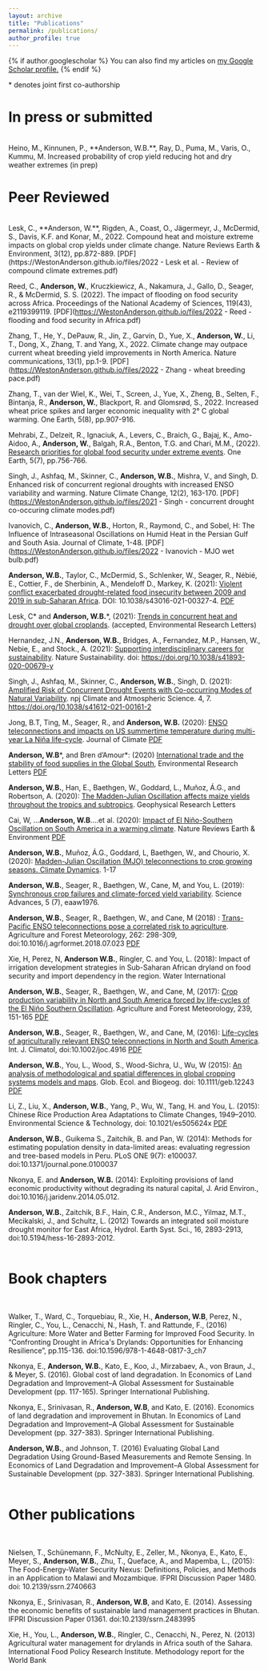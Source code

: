 ```yaml
---
layout: archive
title: "Publications"
permalink: /publications/
author_profile: true
---
```


{% if author.googlescholar %}
  You can also find my articles on <u><a href="{{author.googlescholar}}">my Google Scholar profile</a>.</u>
{% endif %}

\* denotes joint first co-authorship

# In press or submitted
<br>
Heino, M., Kinnunen, P., **Anderson, W.B.**, Ray, D., Puma, M., Varis, O., Kummu, M. Increased probability of crop yield reducing hot and dry weather extremes (in prep)


# Peer Reviewed
<br>
Lesk, C., **Anderson, W.**, Rigden, A., Coast, O., Jägermeyr, J., McDermid, S., Davis, K.F. and Konar, M., 2022. Compound heat and moisture extreme impacts on global crop yields under climate change. Nature Reviews Earth & Environment, 3(12), pp.872-889. [PDF](https://WestonAnderson.github.io/files/2022 - Lesk et al. - Review of compound climate extremes.pdf)

Reed, C., **Anderson, W.**, Kruczkiewicz, A., Nakamura, J., Gallo, D., Seager, R., & McDermid, S. S. (2022). The impact of flooding on food security across Africa. Proceedings of the National Academy of Sciences, 119(43), e2119399119. [PDF](https://WestonAnderson.github.io/files/2022 - Reed - flooding and food security in Africa.pdf)

Zhang, T., He, Y., DePauw, R., Jin, Z., Garvin, D., Yue, X., **Anderson, W.**, Li, T., Dong, X., Zhang, T. and Yang, X., 2022. Climate change may outpace current wheat breeding yield improvements in North America. Nature communications, 13(1), pp.1-9. [PDF](https://WestonAnderson.github.io/files/2022 - Zhang - wheat breeding pace.pdf)

Zhang, T., van der Wiel, K., Wei, T., Screen, J., Yue, X., Zheng, B., Selten, F., Bintanja, R., **Anderson, W.**, Blackport, R. and Glomsrød, S., 2022. Increased wheat price spikes and larger economic inequality with 2° C global warming. One Earth, 5(8), pp.907-916.

Mehrabi, Z., Delzeit, R., Ignaciuk, A., Levers, C., Braich, G., Bajaj, K., Amo-Aidoo, A., **Anderson, W.**, Balgah, R.A., Benton, T.G. and Chari, M.M., (2022). [Research priorities for global food security under extreme events](https://www.sciencedirect.com/science/article/pii/S2590332222003293). One Earth, 5(7), pp.756-766. 

Singh, J., Ashfaq, M., Skinner, C., **Anderson, W.B.**, Mishra, V., and Singh, D. Enhanced risk of concurrent regional droughts with increased ENSO variability and warming. Nature Climate Change, 12(2), 163-170. [PDF](https://WestonAnderson.github.io/files/2021 - Singh - concurrent drought co-occuring climate modes.pdf)

Ivanovich, C., **Anderson, W.B.**, Horton, R., Raymond, C., and Sobel, H: The Influence of Intraseasonal Oscillations on Humid Heat in the Persian Gulf and South Asia. Journal of Climate, 1-48. [PDF](https://WestonAnderson.github.io/files/2022 - Ivanovich - MJO wet bulb.pdf)

**Anderson, W.B.**, Taylor, C., McDermid, S., Schlenker, W., Seager, R., Nébié, E., Cottier, F., de Sherbinin, A., Mendeloff D., Markey, K. (2021): [Violent conflict exacerbated drought-related food insecurity between 2009 and 2019 in sub-Saharan Africa](https://www.nature.com/articles/s43016-021-00327-4). DOI: 10.1038/s43016-021-00327-4. [PDF](https://WestonAnderson.github.io/files/Anderson2021_AfricaFoodSecurity.pdf)

Lesk, C\* and **Anderson, W.B.**\*, (2021): [Trends in concurrent heat and drought over global croplands](https://iopscience.iop.org/article/10.1088/1748-9326/abeb35/meta). (accepted, Environmental Research Letters)

Hernandez, J.N., **Anderson, W.B.**, Bridges, A., Fernandez, M.P., Hansen, W., Nebie, E., and Stock., A. (2021): [Supporting interdisciplinary careers for sustainability](https://www.nature.com/articles/s41893-020-00679-y). Nature Sustainability. doi: https://doi.org/10.1038/s41893-020-00679-y

Singh, J., Ashfaq, M., Skinner, C., **Anderson, W.B.**, Singh, D. (2021): [Amplified Risk of Concurrent Drought Events with Co-occurring Modes of Natural Variability](https://doi.org/10.1038/s41612-021-00161-2). npj Climate and Atmospheric Science. 4, 7. https://doi.org/10.1038/s41612-021-00161-2

Jong, B.T, Ting, M., Seager, R., and **Anderson, W.B.** (2020): [ENSO teleconnections and impacts on US summertime temperature during multi-year La Niña life-cycle](https://journals.ametsoc.org/doi/abs/10.1175/JCLI-D-19-0701.1). Journal of Climate [PDF](https://WestonAnderson.github.io/files/2020-Jong.pdf)

**Anderson, W.B**\*, and Bren d’Amour\*: (2020) [International trade and the stability of food supplies in the Global South](https://iopscience.iop.org/article/10.1088/1748-9326/ab832f), Environmental Research Letters [PDF](https://WestonAnderson.github.io/files/2020_Bren_d’Amour+Anderson_ERL.pdf)

**Anderson, W.B.**, Han, E., Baethgen, W., Goddard, L., Muñoz, Á.G., and Robertson, A. (2020): [The Madden-Julian Oscillation affects maize yields throughout the tropics and subtropics](https://agupubs.onlinelibrary.wiley.com/doi/abs/10.1029/2020GL087004). Geophysical Research Letters

Cai, W, …**Anderson, W.B**….et al. (2020): [Impact of El Niño-Southern Oscillation on South America in a warming climate](https://www.nature.com/articles/s43017-020-0040-3?proof=trueHere). Nature Reviews Earth & Environment [PDF](https://WestonAnderson.github.io/files/2020-cai_ENSO_SA.pdf)

**Anderson, W.B.**, Muñoz, Á.G., Goddard, L, Baethgen, W., and Chourio, X. (2020): [Madden-Julian Oscillation (MJO) teleconnections to crop growing seasons. Climate Dynamics](https://doi.org/10.1007/s00382-019-05109-0). 1-17

**Anderson, W.B.**, Seager, R., Baethgen, W., Cane, M, and You, L. (2019): [Synchronous crop failures and climate-forced yield variability](https://advances.sciencemag.org/content/5/7/eaaw1976). Science Advances, 5 (7), eaaw1976.

**Anderson, W.B.**, Seager, R., Baethgen, W., and Cane, M (2018) : [Trans-Pacific ENSO teleconnections pose a correlated risk to agriculture](https://www.sciencedirect.com/science/article/abs/pii/S0168192318302454). Agriculture and Forest Meteorology, 262: 298-309, doi:10.1016/j.agrformet.2018.07.023 [PDF](https://WestonAnderson.github.io/files/Anderson2018transpacific.pdf)

Xie, H, Perez, N, **Anderson W.B.**, Ringler, C. and You, L. (2018): Impact of irrigation development strategies in Sub-Saharan African dryland on food security and import dependency in the region. Water International

**Anderson, W.B.**, Seager, R., Baethgen, W., and Cane, M, (2017): [Crop production variability in North and South America forced by life-cycles of the El Niño Southern Oscillation](https://www.sciencedirect.com/science/article/abs/pii/S0168192317301132). Agriculture and Forest Meteorology, 239, 151-165 [PDF](https://WestonAnderson.github.io/files/Anderson2017crop.pdf)

**Anderson, W.B.**, Seager, R., Baethgen, W., and Cane, M, (2016): [Life-cycles of agriculturally relevant ENSO teleconnections in North and South America](https://rmets.onlinelibrary.wiley.com/doi/abs/10.1002/joc.4916). Int. J. Climatol, doi:10.1002/joc.4916 [PDF](https://WestonAnderson.github.io/files/Anderson2016lifecycles.pdf)

**Anderson, W.B.**, You, L., Wood, S., Wood-Sichra, U., Wu, W (2015): [An analysis of methodological and spatial differences in global cropping systems models and maps](https://onlinelibrary.wiley.com/doi/abs/10.1111/geb.12243). Glob. Ecol. and Biogeog. doi: 10.1111/geb.12243 [PDF](https://WestonAnderson.github.io/files/Anderson2014maps.pdf)

Li, Z., Liu, X., **Anderson, W.B.**, Yang, P., Wu, W., Tang, H. and You, L. (2015): Chinese Rice Production Area Adaptations to Climate Changes, 1949–2010. Environmental Science & Technology, doi: 10.1021/es505624x [PDF](https://WestonAnderson.github.io/files/Li2015Rice.pdf)

**Anderson, W.B.**, Guikema S., Zaitchik, B. and Pan, W. (2014): Methods for estimating population density in data-limited areas: evaluating regression and tree-based models in Peru. PLoS ONE 9(7): e100037. doi:10.1371/journal.pone.0100037

Nkonya, E. and **Anderson, W.B.** (2014): Exploiting provisions of land economic productivity without degrading its natural capital, J. Arid Environ., doi:10.1016/j.jaridenv.2014.05.012.

**Anderson, W.B.**, Zaitchik, B.F., Hain, C.R., Anderson, M.C., Yilmaz, M.T., Mecikalski, J., and Schultz, L. (2012) Towards an integrated soil moisture drought monitor for East Africa, Hydrol. Earth Syst. Sci., 16, 2893-2913, doi:10.5194/hess-16-2893-2012.
<br><br>

# Book chapters
<br>

Walker, T., Ward, C., Torquebiau, R., Xie, H., **Anderson, W.B**, Perez, N., Ringler, C., You, L., Cenacchi, N., Hash, T. and Rattunde, F., (2016) Agriculture: More Water and Better Farming for Improved Food Security. In “Confronting Drought in Africa's Drylands: Opportunities for Enhancing Resilience”, pp.115-136. doi:10.1596/978-1-4648-0817-3_ch7

Nkonya, E., **Anderson, W.B.**, Kato, E., Koo, J., Mirzabaev, A., von Braun, J., & Meyer, S. (2016). Global cost of land degradation. In Economics of Land Degradation and Improvement–A Global Assessment for Sustainable Development (pp. 117-165). Springer International Publishing.

Nkonya, E., Srinivasan, R., **Anderson, W.B**, and Kato, E. (2016). Economics of land degradation and improvement in Bhutan. In Economics of Land Degradation and Improvement–A Global Assessment for Sustainable Development (pp. 327-383). Springer International Publishing.

**Anderson, W.B.**, and Johnson, T. (2016) Evaluating Global Land Degradation Using Ground-Based Measurements and Remote Sensing. In Economics of Land Degradation and Improvement–A Global Assessment for Sustainable Development (pp. 327-383). Springer International Publishing.
<br><br>

# Other publications
<br>

Nielsen, T., Schünemann, F., McNulty, E., Zeller, M., Nkonya, E., Kato, E., Meyer, S., **Anderson, W.B.**, Zhu, T., Queface, A., and Mapemba, L., (2015): The Food-Energy-Water Security Nexus: Definitions, Policies, and Methods in an Application to Malawi and Mozambique. IFPRI Discussion Paper 1480. doi: 10.2139/ssrn.2740663

Nkonya, E., Srinivasan, R., **Anderson, W.B**, and Kato, E. (2014). Assessing the economic benefits of sustainable land management practices in Bhutan. IFPRI Discussion Paper 01361. doi:10.2139/ssrn.2483995

Xie, H., You, L., **Anderson, W.B.**, Ringler, C., Cenacchi, N., Perez, N. (2013) Agricultural water management for drylands in Africa south of the Sahara. International Food Policy Research Institute. Methodology report for the World Bank

